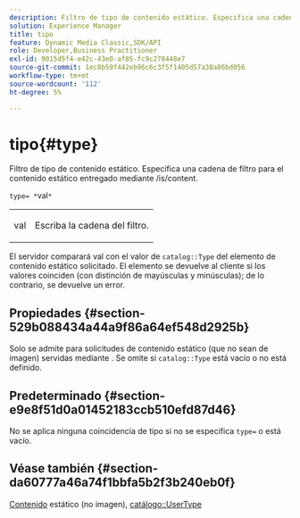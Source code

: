 ```yaml
---
description: Filtro de tipo de contenido estático. Especifica una cadena de filtro para el contenido estático entregado mediante /is/content.
solution: Experience Manager
title: tipo
feature: Dynamic Media Classic,SDK/API
role: Developer,Business Practitioner
exl-id: 9015d5f4-e42c-43e0-af85-fc9c278448e7
source-git-commit: 1ec8b59f442eb96c6c3f5f1405d57a38a86bd056
workflow-type: tm+mt
source-wordcount: '112'
ht-degree: 5%

---
```


# tipo{#type}

Filtro de tipo de contenido estático. Especifica una cadena de filtro para el contenido estático entregado mediante /is/content.

`type= *`val`*`

<table id="simpletable_B66354A826434A678F3DBC686A0F1436"> 
 <tr class="strow"> 
  <td class="stentry"> <p><span class="varname"> val</span> </p> </td> 
  <td class="stentry"> <p>Escriba la cadena del filtro. </p></td> 
 </tr> 
</table>

El servidor comparará val con el valor de `catalog::Type` del elemento de contenido estático solicitado. El elemento se devuelve al cliente si los valores coinciden (con distinción de mayúsculas y minúsculas); de lo contrario, se devuelve un error.

## Propiedades {#section-529b088434a44a9f86a64ef548d2925b}

Solo se admite para solicitudes de contenido estático (que no sean de imagen) servidas mediante . Se omite si `catalog::Type` está vacío o no está definido.

## Predeterminado {#section-e9e8f51d0a01452183ccb510efd87d46}

No se aplica ninguna coincidencia de tipo si no se especifica `type=` o está vacío.

## Véase también {#section-da60777a46a74f1bbfa5b2f3b240eb0f}

[Contenido](../../../../../is-api/http-ref/image-serving-api-ref/c-http-protocol-reference/c-syntax-and-features/r-serving-static-non-image-content.md#reference-cbe50e697fdf4c7bbb0084f98b7739da) estático (no imagen),  [catálogo::UserType](/help/aem-is-ir-api/is-api/image-catalog/image-serving-api-ref/c-image-catalog-reference/c-image-svg-data-reference/c-image-data-reference/r-usertype-cat.md)
